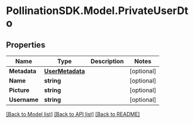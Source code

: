 
# PollinationSDK.Model.PrivateUserDto

## Properties

Name | Type | Description | Notes
------------ | ------------- | ------------- | -------------
**Metadata** | [**UserMetadata**](UserMetadata.md) |  | [optional] 
**Name** | **string** |  | [optional] 
**Picture** | **string** |  | [optional] 
**Username** | **string** |  | [optional] 

[[Back to Model list]](../README.md#documentation-for-models)
[[Back to API list]](../README.md#documentation-for-api-endpoints)
[[Back to README]](../README.md)


